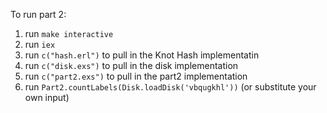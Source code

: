 To run part 2:

1. run `make interactive`
2. run `iex`
3. run `c("hash.erl")` to pull in the Knot Hash implementatin
4. run `c("disk.exs")` to pull in the disk implementation
5. run `c("part2.exs")` to pull in the part2 implementation
6. run `Part2.countLabels(Disk.loadDisk('vbqugkhl'))` (or substitute your own input)

